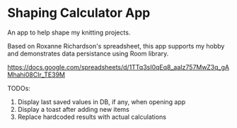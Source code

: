 # Shaping Calculator App

An app to help shape my knitting projects.

Based on Roxanne Richardson's spreadsheet, this app supports my hobby and demonstrates data persistance using Room library.

https://docs.google.com/spreadsheets/d/1TTq3sI0qEq8_aaIz757MwZ3q_gAMhahi08CIr_TE39M

TODOs:
1. Display last saved values in DB, if any, when opening app
2. Display a toast after adding new items
3. Replace hardcoded results with actual calculations
